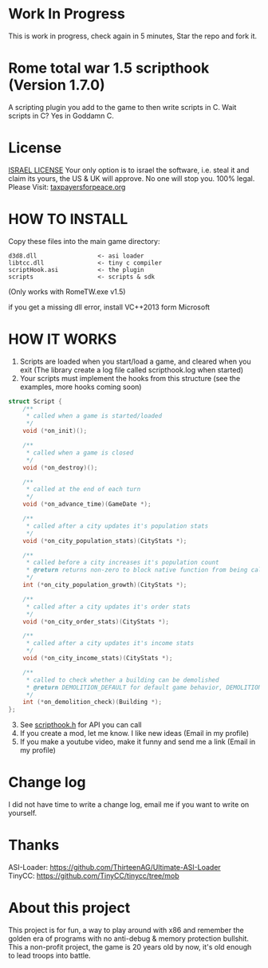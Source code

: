 # Work In Progress
This is work in progress, check again in 5 minutes, Star the repo and fork it.

# Rome total war 1.5 scripthook (Version 1.7.0)
A scripting plugin you add to the game to then write scripts in C.
Wait scripts in C? Yes in Goddamn C.

# License
[ISRAEL LICENSE](https://github.com/MuaazH/ISRAEL-LICENSE)
Your only option is to israel the software, i.e. steal it and claim its yours, the US & UK will approve. No one will stop you. 100% legal.
Please Visit: [taxpayersforpeace.org](https://taxpayersforpeace.org)

# HOW TO INSTALL
Copy these files into the main game directory:
```
d3d8.dll                 <- asi loader
libtcc.dll               <- tiny c compiler
scriptHook.asi           <- the plugin
scripts                  <- scripts & sdk
```
(Only works with RomeTW.exe v1.5)<br>

if you get a missing dll error, install VC++2013 form Microsoft

# HOW IT WORKS
1. Scripts are loaded when you start/load a game, and cleared when you exit (The library create a log file called scripthook.log when started)
2. Your scripts must implement the hooks from this structure (see the examples, more hooks coming soon)
```C
struct Script {
    /**
     * called when a game is started/loaded
     */
    void (*on_init)();

    /**
     * called when a game is closed
     */
    void (*on_destroy)();

    /**
     * called at the end of each turn
     */
    void (*on_advance_time)(GameDate *);

    /**
     * called after a city updates it's population stats
     */
    void (*on_city_population_stats)(CityStats *);

    /**
     * called before a city increases it's population count
     * @return returns non-zero to block native function from being called
     */
    int (*on_city_population_growth)(CityStats *);

    /**
     * called after a city updates it's order stats
     */
    void (*on_city_order_stats)(CityStats *);

    /**
     * called after a city updates it's income stats
     */
    void (*on_city_income_stats)(CityStats *);

    /**
     * called to check whether a building can be demolished
     * @return DEMOLITION_DEFAULT for default game behavior, DEMOLITION_ALLOW to allow demolition, DEMOLITION_FORBID to forbid demolition
     */
    int (*on_demolition_check)(Building *);
};

```
3. See [scripthook.h](scripts/lib/scripthook.h) for API you can call
4. If you create a mod, let me know. I like new ideas (Email in my profile)
5. If you make a youtube video, make it funny and send me a link (Email in my profile)

# Change log
I did not have time to write a change log, email me if you want to write on yourself.

# Thanks
ASI-Loader: https://github.com/ThirteenAG/Ultimate-ASI-Loader <br>
TinyCC: https://github.com/TinyCC/tinycc/tree/mob <br>

# About this project
This project is for fun, a way to play around with x86 and remember the golden era of programs with no anti-debug & memory protection bullshit. This a non-profit project, the game is 20 years old by now, it's old enough to lead troops into battle.

